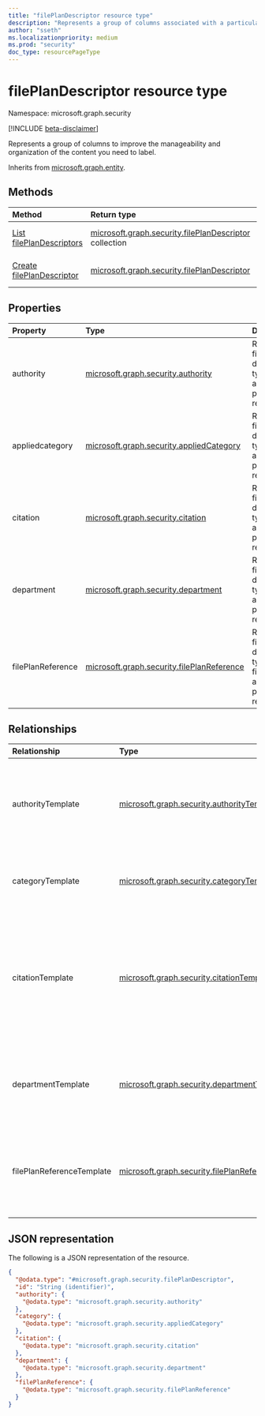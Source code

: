 ```yaml
---
title: "filePlanDescriptor resource type"
description: "Represents a group of columns associated with a particular retention label, to improve the manageability and organization of the content you need to label."
author: "sseth"
ms.localizationpriority: medium
ms.prod: "security"
doc_type: resourcePageType
---
```


# filePlanDescriptor resource type

Namespace: microsoft.graph.security

[!INCLUDE [beta-disclaimer](../../includes/beta-disclaimer.md)]

Represents a group of columns to improve the manageability and organization of the content you need to label.


Inherits from [microsoft.graph.entity](../resources/entity.md).

## Methods
|Method|Return type|Description|
|:---|:---|:---|
|[List filePlanDescriptors](../api/security-labelsroot-list-retentionlabel.md)|[microsoft.graph.security.filePlanDescriptor](../resources/security-fileplandescriptor.md) collection|Get a list of the [microsoft.graph.security.filePlanDescriptor](../resources/security-fileplandescriptor.md) objects and their properties.|
|[Create filePlanDescriptor](../api/security-labelsroot-post-retentionlabel.md)|[microsoft.graph.security.filePlanDescriptor](../resources/security-fileplandescriptor.md)|Create a new [microsoft.graph.security.filePlanDescriptor](../resources/security-fileplandescriptor.md) object.|


## Properties
|Property|Type|Description|
|:---|:---|:---|
|authority|[microsoft.graph.security.authority](../resources/security-authority.md)|Represents the file plan descriptor of type authority applied to a particular retention label.|
|appliedcategory|[microsoft.graph.security.appliedCategory](../resources/security-appliedcategory.md)|Represents the file plan descriptor of type category applied to a particular retention label.|
|citation|[microsoft.graph.security.citation](../resources/security-citation.md)|Represents the file plan descriptor of type citation applied to a particular retention label.|
|department|[microsoft.graph.security.department](../resources/security-department.md)|Represents the file plan descriptor of type department applied to a particular retention label.|
|filePlanReference|[microsoft.graph.security.filePlanReference](../resources/security-fileplanreference.md)|Represents the file plan descriptor of type filePlanReference applied to a particular retention label.  |


## Relationships
|Relationship|Type|Description|
|:---|:---|:---|
|authorityTemplate|[microsoft.graph.security.authorityTemplate](../resources/security-authoritytemplate.md)| Specifies the underlying authority that describes the type of content to be retained and its retention schedule.|
|categoryTemplate|[microsoft.graph.security.categoryTemplate](../resources/security-categorytemplate.md)|Specifies a group of similar types of content in a particular department.|
|citationTemplate|[microsoft.graph.security.citationTemplate](../resources/security-citationtemplate.md)|The specific rule or regulation created by a jurisdiction used to determine whether certain labels and content should be retained or deleted. |
|departmentTemplate|[microsoft.graph.security.departmentTemplate](../resources/security-departmenttemplate.md)|Specifies the  department or business unit of an organization to which a label belongs.|
|filePlanReferenceTemplate|[microsoft.graph.security.filePlanReferenceTemplate](../resources/security-fileplanreferencetemplate.md)|Specifies a unique alpha-numeric identifier for an organization’s retention schedule.|

## JSON representation
The following is a JSON representation of the resource.
<!-- {
  "blockType": "resource",
  "keyProperty": "id",
  "@odata.type": "microsoft.graph.security.filePlanDescriptor",
  "baseType": "microsoft.graph.entity",
  "openType": false
}
-->
``` json
{
  "@odata.type": "#microsoft.graph.security.filePlanDescriptor",
  "id": "String (identifier)",
  "authority": {
    "@odata.type": "microsoft.graph.security.authority"
  },
  "category": {
    "@odata.type": "microsoft.graph.security.appliedCategory"
  },
  "citation": {
    "@odata.type": "microsoft.graph.security.citation"
  },
  "department": {
    "@odata.type": "microsoft.graph.security.department"
  },
  "filePlanReference": {
    "@odata.type": "microsoft.graph.security.filePlanReference"
  }
}
```

